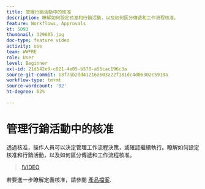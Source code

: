 ```yaml
---
title: 管理行銷活動中的核准
description: 瞭解如何設定核准和行銷活動，以及如何區分傳遞和工作流程核准。
feature: Workflows, Approvals
kt: 5093
thumbnail: 329605.jpg
doc-type: feature video
activity: use
team: WWFRE
role: User
level: Beginner
exl-id: 21d542e9-c021-4e05-b570-a55cac196c3a
source-git-commit: 13f7ab2dd41216a603a22f181dc4d06302c5918a
workflow-type: tm+mt
source-wordcount: '82'
ht-degree: 62%

---
```


# 管理行銷活動中的核准

透過核准，操作人員可以決定管理工作流程決策，或確認繼續執行。瞭解如何設定核准和行銷活動，以及如何區分傳遞和工作流程核准。

>[!VIDEO](https://video.tv.adobe.com/v/329605?quality=12&learn=on)

若要進一步瞭解定義核准，請參閱 [產品檔案](https://experienceleague.adobe.com/docs/campaign-classic/using/automating-with-workflows/executing-a-workflow/defining-approvals.html?lang=en#sending-emails).
